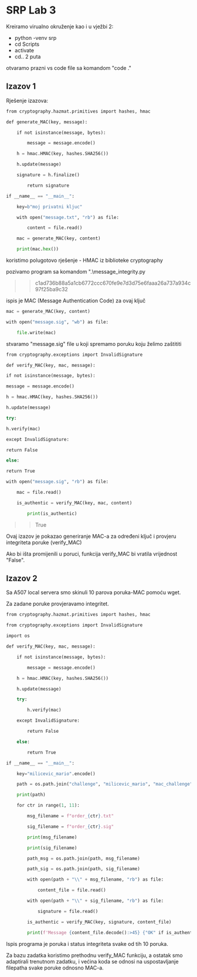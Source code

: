 # SRP Lab 3

Kreiramo virualno okruženje kao i u vježbi 2:

- python -venv srp
- cd Scripts
- activate
- cd.. 2 puta

otvaramo prazni vs code file sa komandom "code ."

## Izazov 1

Rješenje izazova:

```python
from cryptography.hazmat.primitives import hashes, hmac

def generate_MAC(key, message):

	if not isinstance(message, bytes):

		message = message.encode()

	h = hmac.HMAC(key, hashes.SHA256())

	h.update(message)

	signature = h.finalize()

		return signature

if __name__ == "__main__":

	key=b"moj privatni kljuc"

	with open("message.txt", "rb") as file:

		content = file.read()

	mac = generate_MAC(key, content)

	print(mac.hex())
```

koristimo polugotovo rješenje - HMAC iz biblioteke cryptography

pozivamo program sa komandom ".\message_integrity.py

>> c1ad736b88a5a1cb6772ccc670fe9e7d3d75e6faaa26a737a934c97f25ba9c32

ispis je MAC (Message Authentication Code) za ovaj ključ

```python
mac = generate_MAC(key, content)

with open("message.sig", "wb") as file:

	file.write(mac)
```

stvaramo "message.sig" file u koji spremamo poruku koju želimo zaštititi

```python
from cryptography.exceptions import InvalidSignature

def verify_MAC(key, mac, message):

if not isinstance(message, bytes):

message = message.encode()

h = hmac.HMAC(key, hashes.SHA256())

h.update(message)

try:

h.verify(mac)

except InvalidSignature:

return False

else:

return True
```

```python
with open("message.sig", "rb") as file:

	mac = file.read()

	is_authentic = verify_MAC(key, mac, content)

		print(is_authentic)
```

>> True

Ovaj izazov je pokazao generiranje MAC-a za određeni ključ i provjeru integriteta poruke (verify_MAC)

Ako bi išta promijenili u poruci, funkcija verify_MAC bi vratila vrijednost "False".

## Izazov 2

Sa A507 local servera smo skinuli 10 parova poruka-MAC pomoću wget.

Za zadane poruke provjeravamo integritet.

```python
from cryptography.hazmat.primitives import hashes, hmac

from cryptography.exceptions import InvalidSignature

import os

def verify_MAC(key, mac, message):

	if not isinstance(message, bytes):

		message = message.encode()

	h = hmac.HMAC(key, hashes.SHA256())

	h.update(message)

	try:

		h.verify(mac)

	except InvalidSignature:

		return False

	else:

		return True

if __name__ == "__main__":

	key="milicevic_mario".encode()

	path = os.path.join("challenge", "milicevic_mario", "mac_challenge")

	print(path)

	for ctr in range(1, 11):

		msg_filename = f"order_{ctr}.txt"

		sig_filename = f"order_{ctr}.sig"

		print(msg_filename)

		print(sig_filename)

		path_msg = os.path.join(path, msg_filename)

		path_sig = os.path.join(path, sig_filename)

		with open(path + "\\" + msg_filename, "rb") as file:

			content_file = file.read()

		with open(path + "\\" + sig_filename, "rb") as file:

			signature = file.read()

		is_authentic = verify_MAC(key, signature, content_file)

		print(f'Message {content_file.decode():>45} {"OK" if is_authentic else "NOK":<6}')
```

Ispis programa je poruka i status integriteta svake od tih 10 poruka.

Za bazu zadatka koristimo prethodnu verify_MAC funkciju, a ostatak smo adaptirali trenutnom zadatku, i većina koda se odnosi na uspostavljanje filepatha svake poruke odnosno MAC-a.